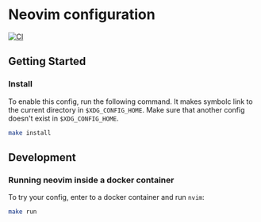 # Neovim configuration

[![CI](https://github.com/octarect/nvim/actions/workflows/ci.yml/badge.svg)](https://github.com/octarect/nvim/actions/workflows/ci.yml)

## Getting Started

### Install

To enable this config, run the following command. It makes symbolc link to the current directory in `$XDG_CONFIG_HOME`.
Make sure that another config doesn't exist in `$XDG_CONFIG_HOME`.

```bash
make install
```

## Development

### Running neovim inside a docker container

To try your config, enter to a docker container and run `nvim`:

```bash
make run
```
